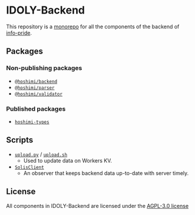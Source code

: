 # IDOLY-Backend

This repository is a [monorepo](https://en.wikipedia.org/wiki/Monorepo) for all the components of the backend of [info-pride](https://github.com/outloudvi/info-pride).

## Packages

### Non-publishing packages

* [`@hoshimi/backend`](packages/backend)
* [`@hoshimi/parser`](packages/parser)
* [`@hoshimi/validator`](packages/validator)

### Published packages

* [`hoshimi-types`](packages/types)

## Scripts

* [`upload.py`](scripts/upload.py) / [`upload.sh`](scripts/upload.sh)
  * Used to update data on Workers KV.
* [`SolisClient`](solis)
  * An observer that keeps backend data up-to-date with server timely.

## License

All components in IDOLY-Backend are licensed under the [AGPL-3.0 license](LICENSE)
